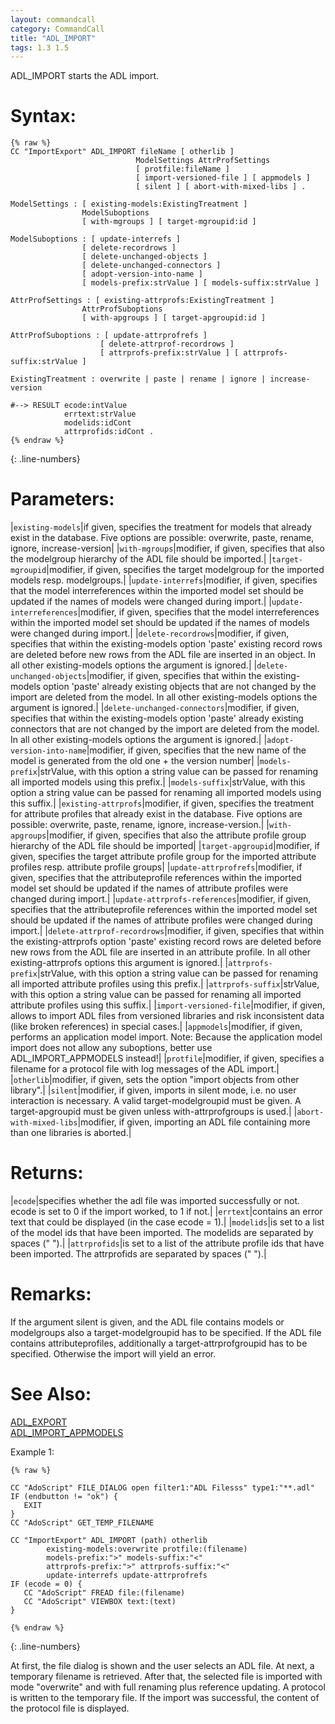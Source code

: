 ```yaml
---
layout: commandcall
category: CommandCall
title: "ADL_IMPORT"
tags: 1.3 1.5
---
```


ADL_IMPORT starts the ADL import.

# Syntax:  

```adoscript
{% raw %}
CC "ImportExport" ADL_IMPORT fileName [ otherlib ]
							ModelSettings AttrProfSettings
							[ protfile:fileName ]
							[ import-versioned-file ] [ appmodels ]
							[ silent ] [ abort-with-mixed-libs ] .

ModelSettings :	[ existing-models:ExistingTreatment ]
				ModelSuboptions
				[ with-mgroups ] [ target-mgroupid:id ]

ModelSuboptions : [ update-interrefs ]
				[ delete-recordrows ]
				[ delete-unchanged-objects ]
				[ delete-unchanged-connectors ]
				[ adopt-version-into-name ]
				[ models-prefix:strValue ] [ models-suffix:strValue ]

AttrProfSettings : [ existing-attrprofs:ExistingTreatment ]
				AttrProfSuboptions
				[ with-apgroups ] [ target-apgroupid:id ]

AttrProfSuboptions : [ update-attrprofrefs ]
					[ delete-attrprof-recordrows ]
					[ attrprofs-prefix:strValue ] [ attrprofs-suffix:strValue ]

ExistingTreatment :	overwrite | paste | rename | ignore | increase-version

#--> RESULT ecode:intValue 
			errtext:strValue 
			modelids:idCont 
			attrprofids:idCont .
{% endraw %}
```
{: .line-numbers}


# Parameters:  

|`existing-models`|if given, specifies the treatment for models that already exist in the database. Five options are possible: overwrite, paste, rename, ignore, increase-version|
|`with-mgroups`|modifier, if given, specifies that also the modelgroup hierarchy of the ADL file should be imported.|
|`target-mgroupid`|modifier, if given, specifies the target modelgroup for the imported models resp. modelgroups.|
|`update-interrefs`|modifier, if given, specifies that the model interreferences within the imported model set should be updated if the names of models were changed during import.|
|`update-interreferences`|modifier, if given, specifies that the model interreferences within the imported model set should be updated if the names of models were changed during import.|
|`delete-recordrows`|modifier, if given, specifies that within the existing-models option 'paste' existing record rows are deleted before new rows from the ADL file are inserted in an object. In all other existing-models options the argument is ignored.|
|`delete-unchanged-objects`|modifier, if given, specifies that within the existing-models option 'paste' already existing objects that are not changed by the import are deleted from the model. In all other existing-models options the argument is ignored.|
|`delete-unchanged-connectors`|modifier, if given, specifies that within the existing-models option 'paste' already existing connectors that are not changed by the import are deleted from the model. In all other existing-models options the argument is ignored.|
|`adopt-version-into-name`|modifier, if given, specifies that the new name of the model is generated from the old one + the version number|
|`models-prefix`|strValue, with this option a string value can be passed for renaming all imported models using this prefix.|
|`models-suffix`|strValue, with this option a string value can be passed for renaming all imported models using this suffix.|
|`existing-attrprofs`|modifier, if given, specifies the treatment for attribute profiles that already exist in the database. Five options are possible: overwrite, paste, rename, ignore, increase-version.|
|`with-apgroups`|modifier, if given, specifies that also the attribute profile group hierarchy of the ADL file should be imported|
|`target-apgroupid`|modifier, if given, specifies the target attribute profile group for the imported attribute profiles resp. attribute profile groups|
|`update-attrprofrefs`|modifier, if given, specifies that the attributeprofile references within the imported model set should be updated if the names of attribute profiles were changed during import.|
|`update-attrprofs-references`|modifier, if given, specifies that the attributeprofile references within the imported model set should be updated if the names of attribute profiles were changed during import.|
|`delete-attrprof-recordrows`|modifier, if given, specifies that within the existing-attrprofs option 'paste' existing record rows are deleted before new rows from the ADL file are inserted in an attribute profile. In all other existing-attrprofs options this argument is ignored.|
|`attrprofs-prefix`|strValue, with this option a string value can be passed for renaming all imported attribute profiles using this prefix.|
|`attrprofs-suffix`|strValue, with this option a string value can be passed for renaming all imported attribute profiles using this suffix.|
|`import-versioned-file`|modifier, if given, allows to import ADL files from versioned libraries and risk inconsistent data (like broken references) in special cases.|
|`appmodels`|modifier, if given, performs an application model import. Note: Because the application model import does not allow any suboptions, better use ADL_IMPORT_APPMODELS instead!|
|`protfile`|modifier, if given, specifies a filename for a protocol file with log messages of the ADL import.|
|`otherlib`|modifier, if given, sets the option "import objects from other library".|
|`silent`|modifier, if given, imports in silent mode, i.e. no user interaction is necessary. A valid target-modelgroupid must be given. A target-apgroupid must be given unless with-attrprofgroups is used.|
|`abort-with-mixed-libs`|modifier, if given, importing an ADL file containing more than one libraries is aborted.|

# Returns:  

|`ecode`|specifies whether the adl file was imported successfully or not. ecode is set to 0 if the import worked, to 1 if not.|
|`errtext`|contains an error text that could be displayed (in the case ecode = 1).|
|`modelids`|is set to a list of the model ids that have been imported. The modelids are separated by spaces (" ").|
|`attrprofids`|is set to a list of the attribute profile ids that have been imported. The attrprofids are separated by spaces (" ").|

# Remarks:


If the argument silent is given, and the ADL file contains models or modelgroups also a target-modelgroupid has to be specified. If the ADL file contains attributeprofiles, additionally a target-attrprofgroupid has to be specified. Otherwise the import will yield an error.

# See Also:  

[ADL_EXPORT](adl_export.html "ADL_EXPORT")  
[ADL_IMPORT_APPMODELS](adl_import_appmodels.html "ADL_IMPORT_APPMODELS")  


Example 1:

```adoscript
{% raw %}

CC "AdoScript" FILE_DIALOG open filter1:"ADL Filesss" type1:"**.adl"
IF (endbutton != "ok") {
   EXIT
}
CC "AdoScript" GET_TEMP_FILENAME

CC "ImportExport" ADL_IMPORT (path) otherlib
        existing-models:overwrite protfile:(filename)
        models-prefix:">" models-suffix:"<"
        attrprofs-prefix:">" attrprofs-suffix:"<"
        update-interrefs update-attrprofrefs
IF (ecode = 0) {
   CC "AdoScript" FREAD file:(filename)
   CC "AdoScript" VIEWBOX text:(text)
}

{% endraw %}
```
{: .line-numbers}

At first, the file dialog is shown and the user selects an ADL file. At next, a temporary filename is retrieved. After that, the selected file is imported with mode "overwrite" and with full renaming plus reference updating. A protocol is written to the temporary file. If the import was successful, the content of the protocol file is displayed.

